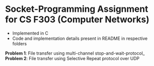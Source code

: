 # Socket-Programming Assignment for CS F303 (Computer Networks)
- Implemented in C
- Code and implementation details present in README in respective folders

**Problem 1**: File transfer using multi-channel stop-and-wait-protocol_
**Problem 2**: File transfer using Selective Repeat protocol over UDP
